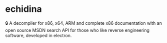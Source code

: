 # echidina
🔒 A decompiler for x86, x64, ARM and complete x86 documentation with an open source MSDN search API for those who like reverse engineering software, developed in electron.
